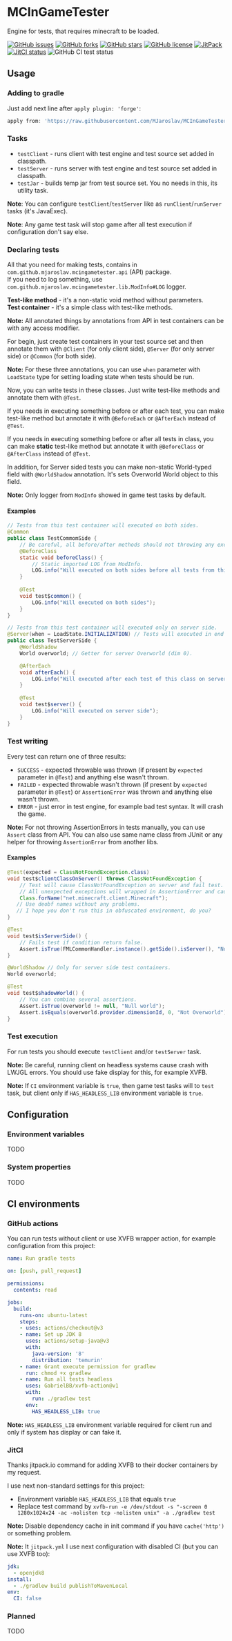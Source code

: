 # MCInGameTester

Engine for tests, that requires minecraft to be loaded.

[![GitHub issues](https://img.shields.io/github/issues/mjaroslav/mcingametester)](https://github.com/mjaroslav/mcingametester/issues "GitHub issues")
[![GitHub forks](https://img.shields.io/github/forks/mjaroslav/mcingametester)](https://github.com/mjaroslav/mcingametester/network "GitHub forks")
[![GitHub stars](https://img.shields.io/github/stars/mjaroslav/mcingametester)](https://github.com/mjaroslav/mcingametester/stargazers "GitHub stars")
[![GitHub license](https://img.shields.io/github/license/mjaroslav/mcingametester)](https://github.com/MJaroslav/mcingametester/blob/master/LICENSE "Open license")
[![JitPack](https://jitpack.io/v/MJaroslav/MCInGameTester.svg)](https://jitpack.io/#MJaroslav/MCInGameTester "JitPack")
[![JitCI status](https://jitci.com/gh/MJaroslav/MCInGameTester/svg)](https://jitci.com/gh/MJaroslav/MCInGameTester "JitCI")
![GitHub CI test status](https://github.com/MJaroslav/MCInGameTester/actions/workflows/ci-test.yml/badge.svg)

## Usage

### Adding to gradle

Just add next line after `apply plugin: 'forge'`:

```groovy
apply from: 'https://raw.githubusercontent.com/MJaroslav/MCInGameTester/master/gradle/configurations/v1.gradle'
```

### Tasks

- `testClient` - runs client with test engine and test source set added in classpath.
- `testServer` - runs server with test engine and test source set added in classpath.
- `testJar` - builds temp jar from test source set. You no needs in this, its utility task.

**Note**: You can configure `testClient`/`testServer` like as `runClient`/`runServer` tasks (it's JavaExec).

**Note**: Any game test task will stop game after all test execution if configuration don't say else.

### Declaring tests

All that you need for making tests, contains in `com.github.mjaroslav.mcingametester.api` (API) package.  
If you need to log something, use `com.github.mjaroslav.mcingametester.lib.ModInfo#LOG` logger.

**Test-like method** - it's a non-static void method without parameters.  
**Test container** - it's a simple class with test-like methods.

**Note:** All annotated things by annotations from API in test containers can be with any access modifier.

For begin, just create test containers in your test source set and then annotate them with `@Client` (for only client
side), `@Server` (for only server side) or `@Common` (for both side).

**Note:** For these three annotations, you can use  `when` parameter with `LoadState` type for setting loading state
when tests should be run.

Now, you can write tests in these classes. Just write test-like methods and annotate them with `@Test`.

If you needs in executing something before or after each test, you can make test-like method but annotate it
with `@BeforeEach` or `@AfterEach` instead of `@Test`.

If you needs in executing something before or after all tests in class, you can make **static** test-like method but
annotate it with `@BeforeClass` or `@AfterClass` instead of `@Test`.

In addition, for Server sided tests you can make non-static World-typed field with `@WorldShadow` annotation. It's sets
Overworld World object to this field.

**Note:** Only logger from `ModInfo` showed in game test tasks by default.

#### Examples

```java
// Tests from this test container will executed on both sides.
@Common
public class TestCommomSide {
    // Be careful, all before/after methods should not throwing any exceptions.
    @BeforeClass
    static void beforeClass() {
        // Static imported LOG from ModInfo.
        LOG.info("Will executed on both sides before all tests from this class");
    }
    
    @Test
    void test$common() {
        LOG.info("Will executed on both sides");
    }
}

// Tests from this test container will executed only on server side.
@Server(when = LoadState.INITIALIZATION) // Tests will executed in end (after other mods) of initialization state.
public class TestServerSide {
    @WorldShadow
    World overworld; // Getter for server Overworld (dim 0). 

    @AfterEach
    void afterEach() {
        LOG.info("Will executed after each test of this class on server side");
    }
    
    @Test
    void test$server() {
        LOG.info("Will executed on server side");
    }
}
```

### Test writing

Every test can return one of three results:

- `SUCCESS` - expected throwable was thrown (if present by `expected` parameter in `@Test`) and anything else wasn't
  thrown.
- `FAILED` - expected throwable wasn't thrown (if present by `expected` parameter in `@Test`) or `AssertionError` was
  thrown and anything else
  wasn't thrown.
- `ERROR` - just error in test engine, for example bad test syntax. It will crash the game.

**Note:** For not throwing AssertionErrors in tests manually, you can use `Assert` class from API. You can also use same
name class from JUnit or any helper for throwing `AssertionError` from another libs.

#### Examples

```java
@Test(expected = ClassNotFoundException.class)
void test$clientClassOnServer() throws ClassNotFoundException {
    // Test will cause ClassNotFoundException on server and fail test.
    // All unexpected exceptions will wrapped in AssertionError and cause test fail.
    Class.forName("net.minecraft.client.Minecraft"); 
   // Use deobf names without any problems.
   // I hope you don't run this in obfuscated environment, do you?
}

@Test
void test$isServerSide() {
    // Fails test if condition return false.
    Assert.isTrue(FMLCommonHandler.instance().getSide().isServer(), "Non server side");
}

@WorldShadow // Only for server side test containers.
World overworld;

@Test
void test$shadowWorld() {
    // You can combine several assertions.
    Assert.isTrue(overworld != null, "Null world");
    Assert.isEquals(overworld.provider.dimensionId, 0, "Not Overworld");
}
```

### Test execution

For run tests you should execute `testClient` and/or `testServer` task.

**Note:** Be careful, running client on headless systems cause crash with LWJGL errors. You should use fake display for
this, for example XVFB.

**Note:** If `CI` environment variable is `true`, then game test tasks will to `test` task, but client only
if `HAS_HEADLESS_LIB` environment variable is `true`.

## Configuration

### Environment variables

TODO

### System properties

TODO

## CI environments

### GitHub actions

You can run tests without client or use XVFB wrapper action, for example configuration from this project:

```yaml
name: Run gradle tests

on: [push, pull_request]

permissions:
  contents: read

jobs:
  build:
    runs-on: ubuntu-latest
    steps:
    - uses: actions/checkout@v3
    - name: Set up JDK 8
      uses: actions/setup-java@v3
      with:
        java-version: '8'
        distribution: 'temurin'
    - name: Grant execute permission for gradlew
      run: chmod +x gradlew
    - name: Run all tests headless
      uses: GabrielBB/xvfb-action@v1
      with:
        run: ./gradlew test
      env:
        HAS_HEADLESS_LIB: true
```

**Note:** `HAS_HEADLESS_LIB` environment variable required for client run and only if system has display or can fake it.

### JitCI

Thanks jitpack.io command for adding XVFB to their docker containers by my request.

I use next non-standard settings for this project:

- Environment variable `HAS_HEADLESS_LIB` that equals `true`
- Replace test command
  by `xvfb-run -e /dev/stdout -s "-screen 0 1280x1024x24 -ac -nolisten tcp -nolisten unix" -a ./gradlew test`

**Note:** Disable dependency cache in init command if you have `cache('http')` or something problem.

**Note:** It `jitpack.yml` I use next configuration with disabled CI (but you can use XVFB too):

```yaml
jdk:
  - openjdk8
install:
  - ./gradlew build publishToMavenLocal
env:
  CI: false
```

### Planned

TODO